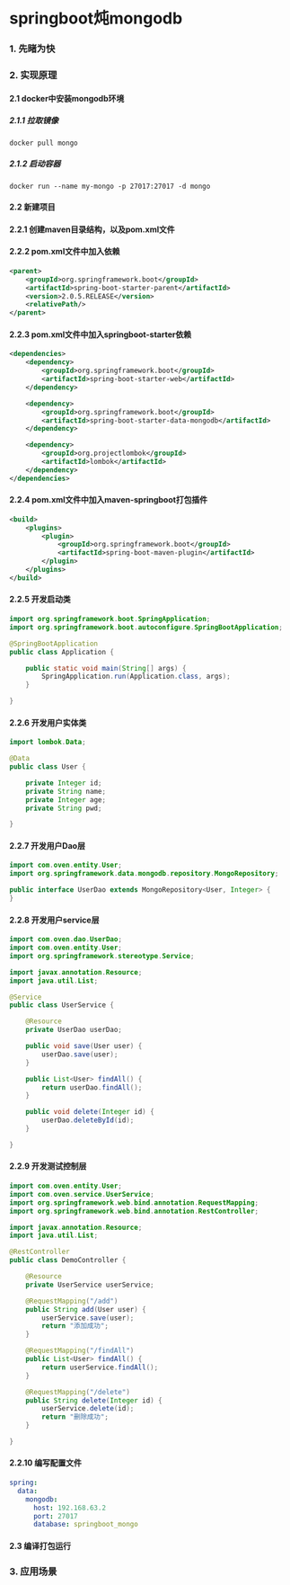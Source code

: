 # springboot炖mongodb
### 1. 先睹为快
### 2. 实现原理
#### 2.1 docker中安装mongodb环境
##### 2.1.1 拉取镜像
```shell script
docker pull mongo
```
##### 2.1.2 启动容器
```shell script
docker run --name my-mongo -p 27017:27017 -d mongo
```
#### 2.2 新建项目
#### 2.2.1 创建maven目录结构，以及pom.xml文件
#### 2.2.2 pom.xml文件中加入依赖
```xml
<parent>
    <groupId>org.springframework.boot</groupId>
    <artifactId>spring-boot-starter-parent</artifactId>
    <version>2.0.5.RELEASE</version>
    <relativePath/>
</parent>
```
#### 2.2.3 pom.xml文件中加入springboot-starter依赖
```xml
<dependencies>
    <dependency>
        <groupId>org.springframework.boot</groupId>
        <artifactId>spring-boot-starter-web</artifactId>
    </dependency>

    <dependency>
        <groupId>org.springframework.boot</groupId>
        <artifactId>spring-boot-starter-data-mongodb</artifactId>
    </dependency>

    <dependency>
        <groupId>org.projectlombok</groupId>
        <artifactId>lombok</artifactId>
    </dependency>
</dependencies>
```
#### 2.2.4 pom.xml文件中加入maven-springboot打包插件
```xml
<build>
    <plugins>
        <plugin>
            <groupId>org.springframework.boot</groupId>
            <artifactId>spring-boot-maven-plugin</artifactId>
        </plugin>
    </plugins>
</build>
```
#### 2.2.5 开发启动类
```java
import org.springframework.boot.SpringApplication;
import org.springframework.boot.autoconfigure.SpringBootApplication;

@SpringBootApplication
public class Application {

    public static void main(String[] args) {
        SpringApplication.run(Application.class, args);
    }

}
```
#### 2.2.6 开发用户实体类
```java
import lombok.Data;

@Data
public class User {

    private Integer id;
    private String name;
    private Integer age;
    private String pwd;

}
```
#### 2.2.7 开发用户Dao层
```java
import com.oven.entity.User;
import org.springframework.data.mongodb.repository.MongoRepository;

public interface UserDao extends MongoRepository<User, Integer> {
}
```
#### 2.2.8 开发用户service层
```java
import com.oven.dao.UserDao;
import com.oven.entity.User;
import org.springframework.stereotype.Service;

import javax.annotation.Resource;
import java.util.List;

@Service
public class UserService {

    @Resource
    private UserDao userDao;

    public void save(User user) {
        userDao.save(user);
    }

    public List<User> findAll() {
        return userDao.findAll();
    }

    public void delete(Integer id) {
        userDao.deleteById(id);
    }

}
```
#### 2.2.9 开发测试控制层
```java
import com.oven.entity.User;
import com.oven.service.UserService;
import org.springframework.web.bind.annotation.RequestMapping;
import org.springframework.web.bind.annotation.RestController;

import javax.annotation.Resource;
import java.util.List;

@RestController
public class DemoController {

    @Resource
    private UserService userService;

    @RequestMapping("/add")
    public String add(User user) {
        userService.save(user);
        return "添加成功";
    }

    @RequestMapping("/findAll")
    public List<User> findAll() {
        return userService.findAll();
    }

    @RequestMapping("/delete")
    public String delete(Integer id) {
        userService.delete(id);
        return "删除成功";
    }

}
```
#### 2.2.10 编写配置文件
```yaml
spring:
  data:
    mongodb:
      host: 192.168.63.2
      port: 27017
      database: springboot_mongo
```
#### 2.3 编译打包运行
### 3. 应用场景